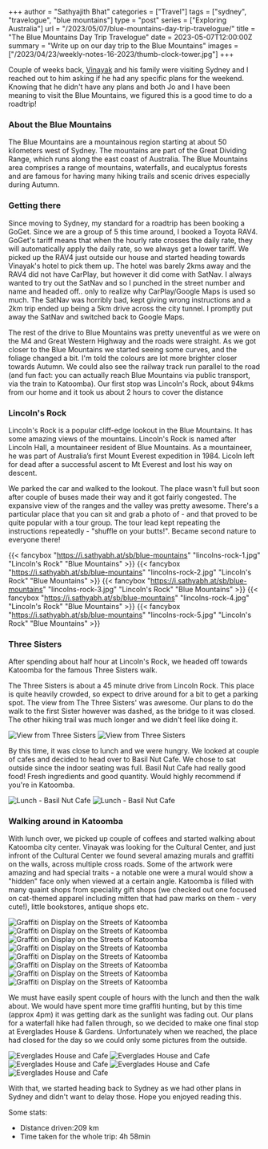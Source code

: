 +++
author = "Sathyajith Bhat"
categories = ["Travel"]
tags = ["sydney", "travelogue", "blue mountains"]
type = "post"
series = ["Exploring Australia"]
url = "/2023/05/07/blue-mountains-day-trip-travelogue/"
title = "The Blue Mountains Day Trip Travelogue"
date = 2023-05-07T12:00:00Z
summary = "Write up on our day trip to the Blue Mountains"
images = ["/2023/04/23/weekly-notes-16-2023/thumb-clock-tower.jpg"]
+++

Couple of weeks back, [Vinayak](https://twitter.com/Vinayakh) and his family were visiting Sydney and I reached out to him asking if he had any specific plans for the weekend. Knowing that he didn't have any plans and both Jo and I have been meaning to visit the Blue Mountains, we figured this is a good time to do a roadtrip!

### About the Blue Mountains

The Blue Mountains are a mountainous region starting at about 50 kilometers west of Sydney. The mountains are part of the Great Dividing Range, which runs along the east coast of Australia. The Blue Mountains area comprises a range of mountains, waterfalls, and eucalyptus forests and are famous for having many hiking trails and scenic drives especially during Autumn.

### Getting there

Since moving to Sydney, my standard for a roadtrip has been booking a GoGet. Since we are a group of 5 this time around, I booked a Toyota RAV4. GoGet's tariff means that when the hourly rate crosses the daily rate, they will automatically apply the daily rate, so we always get a lower tariff. We picked up the RAV4 just outside our house and started heading towards Vinayak's hotel to pick them up. The hotel was barely 2kms away and the RAV4 did not have CarPlay, but however it did come with SatNav. I always wanted to try out the SatNav and so I punched in the street number and name and headed off.. only to realize why CarPlay/Google Maps is used so much. The SatNav was horribly bad, kept giving wrong instructions and a 2km trip ended up being a 5km drive across the city tunnel. I promptly put away the SatNav and switched back to Google Maps.

The rest of the drive to Blue Mountains was pretty uneventful as we were on the M4 and Great Western Highway and the roads were straight. As we got closer to the Blue Mountains we started seeing some curves, and the foliage changed a bit. I'm told the colours are lot more brighter closer towards Autumn. We could also see the railway track run parallel to the road (and fun fact: you can actually reach Blue Mountains via public transport, via the train to Katoomba). Our first stop was Lincoln's Rock, about 94kms from our home and it took us about 2 hours to cover the distance

### Lincoln's Rock 

Lincoln's Rock is a popular cliff-edge lookout in the Blue Mountains. It has some amazing views of the mountains. Lincoln's Rock is named after Lincoln Hall, a mountaineer resident of Blue Mountains. As a mountaineer, he was part of Australia’s first Mount Everest expedition in 1984. Licoln left for dead after a successful ascent to Mt Everest and lost his way on descent. 

We parked the car and walked to the lookout. The place wasn't full but soon after couple of buses made their way and it got fairly congested. The expansive view of the ranges and the valley was pretty awesome. There's a particular place that you can sit and grab a photo of - and that proved to be quite popular with a tour group. The tour lead kept repeating the instructions repeatedly - "shuffle on your butts!". Became second nature to everyone there! 

<!-- ![View from Lincoln's Rock](https://i.sathyabh.at/sb/blue-mountains/lincolns-rock-1.jpg "View from Lincoln's Rock")
![View from Lincoln's Rock](https://i.sathyabh.at/sb/blue-mountains/lincolns-rock-2.jpg "View from Lincoln's Rock")
![View from Lincoln's Rock](https://i.sathyabh.at/sb/blue-mountains/lincolns-rock-3.jpg "View from Lincoln's Rock")
![View from Lincoln's Rock](https://i.sathyabh.at/sb/blue-mountains/lincolns-rock-4.jpg "View from Lincoln's Rock")
![View from Lincoln's Rock](https://i.sathyabh.at/sb/blue-mountains/lincolns-rock-5.jpg "View from Lincoln's Rock") -->

{{< fancybox "https://i.sathyabh.at/sb/blue-mountains" "lincolns-rock-1.jpg" "Lincoln's Rock" "Blue Mountains" >}}
{{< fancybox "https://i.sathyabh.at/sb/blue-mountains" "lincolns-rock-2.jpg" "Lincoln's Rock" "Blue Mountains" >}}
{{< fancybox "https://i.sathyabh.at/sb/blue-mountains" "lincolns-rock-3.jpg" "Lincoln's Rock" "Blue Mountains" >}}
{{< fancybox "https://i.sathyabh.at/sb/blue-mountains" "lincolns-rock-4.jpg" "Lincoln's Rock" "Blue Mountains" >}}
{{< fancybox "https://i.sathyabh.at/sb/blue-mountains" "lincolns-rock-5.jpg" "Lincoln's Rock" "Blue Mountains" >}}


### Three Sisters 

After spending about half hour at Lincoln's Rock, we headed off towards Katoomba for the famous Three Sisters walk. 

The Three Sisters is about a 45 minute drive from Lincoln Rock. This place is quite heavily crowded, so expect to drive around for a bit to get a parking spot. The view from The Three Sisters' was awesome. Our plans to do the walk to the first Sister however was dashed, as the bridge to it was closed. The other hiking trail was much longer and we didn't feel like doing it.

![View from Three Sisters](https://i.sathyabh.at/sb/blue-mountains/three-sisters-1.jpg "View from Three Sisters")
![View from Three Sisters](https://i.sathyabh.at/sb/blue-mountains/three-sisters-4.jpg "View from Three Sisters")


By this time, it was close to lunch and we were hungry. We looked at couple of cafes and decided to head over to Basil Nut Cafe. We chose to sat outside since the indoor seating was full. Basil Nut Cafe had really good food! Fresh ingredients and good quantity. Would highly recommend if you're in Katoomba.

![Lunch - Basil Nut Cafe ](https://i.sathyabh.at/sb/blue-mountains/lunch-1.jpg "Lunch - Basil Nut Cafe ")
![Lunch - Basil Nut Cafe ](https://i.sathyabh.at/sb/blue-mountains/lunch-2.jpg "Lunch - Basil Nut Cafe ")


### Walking around in Katoomba

With lunch over, we picked up couple of coffees and started walking about Katoomba city center. Vinayak was looking for the Cultural Center, and just infront of the Cultural Center we found several amazing murals and graffiti on the walls, across multiple cross roads. Some of the artwork were amazing and had special traits - a notable one were a mural would show a "hidden" face only when viewed at a certain angle. Katoomba is filled with many quaint shops from speciality gift shops (we checked out one focused on cat-themed apparel including mitten that had paw marks on them - very cute!), little bookstores, antique shops etc. 

![Graffiti on Display on the Streets of Katoomba](https://i.sathyabh.at/sb/blue-mountains/graffiti-1.jpg "Graffiti on Display on the Streets of Katoomba")
![Graffiti on Display on the Streets of Katoomba](https://i.sathyabh.at/sb/blue-mountains/graffiti-2.jpg "Graffiti on Display on the Streets of Katoomba")
![Graffiti on Display on the Streets of Katoomba](https://i.sathyabh.at/sb/blue-mountains/graffiti-3.jpg "Graffiti on Display on the Streets of Katoomba")
![Graffiti on Display on the Streets of Katoomba](https://i.sathyabh.at/sb/blue-mountains/graffiti-4.jpg "Graffiti on Display on the Streets of Katoomba")
![Graffiti on Display on the Streets of Katoomba](https://i.sathyabh.at/sb/blue-mountains/graffiti-5.jpg "Graffiti on Display on the Streets of Katoomba")
![Graffiti on Display on the Streets of Katoomba](https://i.sathyabh.at/sb/blue-mountains/graffiti-6.jpg "Graffiti on Display on the Streets of Katoomba")
![Graffiti on Display on the Streets of Katoomba](https://i.sathyabh.at/sb/blue-mountains/graffiti-7.jpg "Graffiti on Display on the Streets of Katoomba")
![Graffiti on Display on the Streets of Katoomba](https://i.sathyabh.at/sb/blue-mountains/graffiti-8.jpg "Graffiti on Display on the Streets of Katoomba")

We must have easily spent couple of hours with the lunch and then the walk about. We would have spent more time graffiti hunting, but by this time (approx 4pm) it was getting dark as the sunlight was fading out. Our plans for a waterfall hike had fallen through, so we decided to make one final stop at Everglades House & Gardens. Unfortunately when we reached, the place had closed for the day so we could only some pictures from the outside.

![Everglades House and Cafe](https://i.sathyabh.at/sb/blue-mountains/everglades-1.jpg "Everglades House and Cafe")
![Everglades House and Cafe](https://i.sathyabh.at/sb/blue-mountains/everglades-2.jpg "Everglades House and Cafe")
![Everglades House and Cafe](https://i.sathyabh.at/sb/blue-mountains/everglades-3.jpg "Everglades House and Cafe")
![Everglades House and Cafe](https://i.sathyabh.at/sb/blue-mountains/everglades-4.jpg "Everglades House and Cafe")
![Everglades House and Cafe](https://i.sathyabh.at/sb/blue-mountains/everglades-5.jpg "Everglades House and Cafe")

With that, we started heading back to Sydney as we had other plans in Sydney and didn't want to delay those. Hope you enjoyed reading this.

Some stats:

* Distance driven:209 km
* Time taken for the whole trip: 4h 58min
